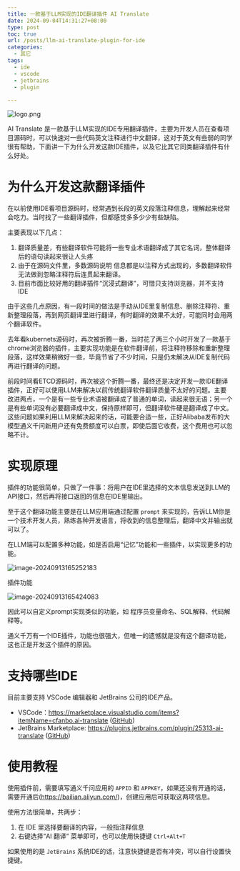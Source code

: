 ```yaml
---
title: 一款基于LLM实现的IDE翻译插件 AI Translate
date: 2024-09-04T14:31:27+08:00
type: post
toc: true
url: /posts/llm-ai-translate-plugin-for-ide
categories:
  - 其它
tags:
  - ide
  - vscode
  - jetbrains
  - plugin
 
---
```


![logo.png](https://blogstatic.haohtml.com/uploads/2024/09/logo.png)

AI Translate 是一款基于LLM实现的IDE专用翻译插件，主要为开发人员在查看项目源码时，可以快速对一些代码英文注释进行中文翻译，这对于英文有些弱的同学很有帮助，下面讲一下为什么开发这款IDE插件，以及它比其它同类翻译插件有什么好处。



# 为什么开发这款翻译插件

在以前使用IDE看项目源码时，经常遇到长段的英文段落注释信息，理解起来经常会吃力。当时找了一些翻译插件，但都感觉多多少少有些缺陷。

主要表现以下几点：

1. 翻译质量差，有些翻译软件可能将一些专业术语翻译成了其它名词，整体翻译后的语句读起来很让人头疼
2. 由于在源码文件里，多数源码说明 信息都是以注释方式出现的，多数翻译软件无法做到忽略注释符后连贯起来翻译。
3. 目前市面比较好用的翻译插件“沉浸式翻译”，可惜只支持浏览器，并不支持IDE

由于这些几点原因，有一段时间的做法是手动从IDE里复制信息、删除注释符、重新整理段落，再到网页翻译里进行翻译，有时翻译的效果不太好，可能同时会用两个翻译软件。

去年看kubernets源码时，再次被折腾一番，当时花了两三个小时开发了一款基于chrome浏览器的插件，主要实现功能是在软件翻译前，将注释符移除和重新整理段落，这样效果稍微好一些，毕竟节省了不少时间，只是仍未解决从IDE复制代码再进行翻译的问题。

前段时间看ETCD源码时，再次被这个折腾一番，最终还是决定开发一款IDE翻译插件，正好可以使用LLM来解决以前传统翻译软件翻译质量不太好的问题。主要改进两点，一个是有一些专业术语被翻译成了普通的单词，读起来很无语；另一个是有些单词没有必要翻译成中文，保持原样即可，但翻译软件硬是翻译成了中文。这些问题如果利用LLM来解决起来的话，可能要合适一些，正好Alibaba发布的大模型通义千问新用户还有免费额度可以白票，即使后面它收费，这个费用也可以忽略不计。



# 实现原理

插件的功能很简单，只做了一件事：将用户在IDE里选择的文本信息发送到LLM的API接口，然后再将接口返回的信息在IDE里输出。

至于这个翻译功能主要是在LLM应用端通过配置 `prompt` 来实现的，告诉LLM你是一个技术开发人员，熟练各种开发语言，将收到的信息整理后，翻译中文并输出就可以了。

在LLM端可以配置多种功能，如是否启用“记忆”功能和一些插件，以实现更多的功能。

![image-20240913165252183](https://blogstatic.haohtml.com//uploads/2024/09/image-20240913165252183.png)

插件功能

![image-20240913165424083](https://blogstatic.haohtml.com//uploads/2024/09/image-20240913165424083.png)

因此可以自定义prompt实现类似的功能，如 程序员变量命名、SQL解释、代码解释等。

通义千万有一个IDE插件，功能也很强大，但唯一的遗憾就是没有这个翻译功能，这也正是开发这个插件的原因。

# 支持哪些IDE

目前主要支持 VSCode 编辑器和 JetBrains 公司的IDE产品。

- VSCode：https://marketplace.visualstudio.com/items?itemName=cfanbo.ai-translate  ([GitHub](https://github.com/cfanbo/ai-translate))
- JetBrains Marketplace: https://plugins.jetbrains.com/plugin/25313-ai-translate ([GitHub](https://github.com/cfanbo/intellij-ai-translate))



# 使用教程

使用插件前，需要填写通义千问应用的 `APPID` 和  `APPKEY`，如果还没有开通的话，需要开通后(https://bailian.aliyun.com/)，创建应用后可获取这两项信息。

使用方法很简单，共两步：

1. 在  IDE 里选择要翻译的内容，一般指注释信息
2. 右键选择“AI 翻译“ 菜单即可，也可以使用快捷键 `Ctrl+Alt+T`

如果使用的是 `JetBrains` 系统IDE的话，注意快捷键是否有冲突，可以自行设置快捷键。







